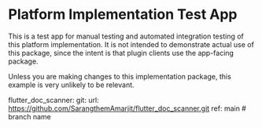 # Platform Implementation Test App

This is a test app for manual testing and automated integration testing
of this platform implementation. It is not intended to demonstrate actual use of
this package, since the intent is that plugin clients use the app-facing
package.

Unless you are making changes to this implementation package, this example is
very unlikely to be relevant.


 flutter_doc_scanner:
    git:
      url: https://github.com/SarangthemAmarjit/flutter_doc_scanner.git
      ref: main # branch name